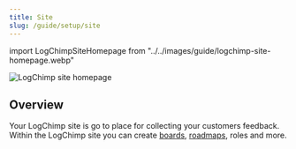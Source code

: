 ```yaml
---
title: Site
slug: /guide/setup/site
---
```


import LogChimpSiteHomepage from "../../images/guide/logchimp-site-homepage.webp"

<img src={LogChimpSiteHomepage} alt="LogChimp site homepage" className="rounded-2xl border" />

## Overview

Your LogChimp site is go to place for collecting your customers feedback. Within the LogChimp site you can create [boards](/guide/boards), [roadmaps](/guide/roadmaps), roles and more.
